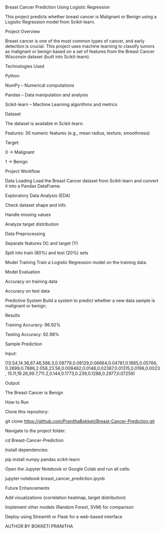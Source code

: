 Breast Cancer Prediction Using Logistic Regression

This project predicts whether breast cancer is Malignant or Benign using a Logistic Regression model from Scikit-learn.

 Project Overview

Breast cancer is one of the most common types of cancer, and early detection is crucial. This project uses machine learning to classify tumors as malignant or benign based on a set of features from the Breast Cancer Wisconsin dataset (built into Scikit-learn).

Technologies Used

Python

NumPy – Numerical computations

Pandas – Data manipulation and analysis

Scikit-learn – Machine Learning algorithms and metrics

 Dataset

The dataset is available in Scikit-learn:

Features: 30 numeric features (e.g., mean radius, texture, smoothness)

Target:

0 → Malignant

1 → Benign

 Project Workflow

Data Loading
Load the Breast Cancer dataset from Scikit-learn and convert it into a Pandas DataFrame.

Exploratory Data Analysis (EDA)

Check dataset shape and info

Handle missing values

Analyze target distribution

Data Preprocessing

Separate features (X) and target (Y)

Split into train (80%) and test (20%) sets

Model Training
Train a Logistic Regression model on the training data.

Model Evaluation

Accuracy on training data

Accuracy on test data

Predictive System
Build a system to predict whether a new data sample is malignant or benign.

 Results

Training Accuracy: 96.92%

Testing Accuracy: 92.98%

 Sample Prediction

Input:

(13.54,14.36,87.46,566.3,0.09779,0.08129,0.06664,0.04781,0.1885,0.05766,
 0.2699,0.7886,2.058,23.56,0.008462,0.0146,0.02387,0.01315,0.0198,0.0023,
 15.11,19.26,99.7,711.2,0.144,0.1773,0.239,0.1288,0.2977,0.07259)


Output:

The Breast Cancer is Benign

 How to Run

Clone this repository:

git clone https://github.com/PranithaBokketi/Breast-Cancer-Prediction.git


Navigate to the project folder:

cd Breast-Cancer-Prediction


Install dependencies:

pip install numpy pandas scikit-learn


Open the Jupyter Notebook or Google Colab and run all cells:

jupyter notebook breast_cancer_prediction.ipynb

 Future Enhancements

Add visualizations (correlation heatmap, target distribution)

Implement other models (Random Forest, SVM) for comparison

Deploy using Streamlit or Flask for a web-based interface

AUTHOR BY
BOKKETI PRANITHA
